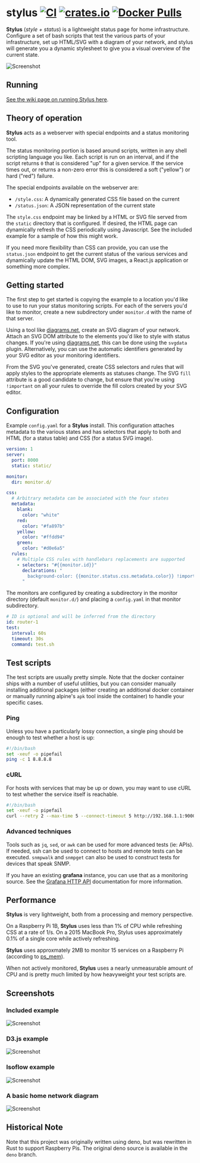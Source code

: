 # stylus [![CI](https://github.com/mmastrac/stylus/actions/workflows/build.yml/badge.svg)](https://github.com/mmastrac/stylus/actions/workflows/build.yml) [![crates.io](https://img.shields.io/crates/v/stylus.svg)](https://crates.io/crates/stylus) [![Docker Pulls](https://img.shields.io/docker/pulls/mmastrac/stylus.svg)](https://hub.docker.com/r/mmastrac/stylus)

**Stylus** (_style + status_) is a lightweight status page for home
infrastructure. Configure a set of bash scripts that test the various parts of
your infrastructure, set up HTML/SVG with a diagram of your network, and stylus
will generate you a dynamic stylesheet to give you a visual overview of the
current state.

![Screenshot](docs/screenshot-4.png)

[diagrams.net]: https://app.diagrams.net/?splash=0&p=svgdata

## Running

[See the wiki page on running Stylus here](https://github.com/mmastrac/stylus/wiki/Running-Stylus).

## Theory of operation

**Stylus** acts as a webserver with special endpoints and a status monitoring
tool.

The status monitoring portion is based around scripts, written in any shell
scripting language you like. Each script is run on an interval, and if the
script returns `0` that is considered "up" for a given service. If the service
times out, or returns a non-zero error this is considered a soft ("yellow") or
hard ("red") failure.

The special endpoints available on the webserver are:

- `/style.css`: A dynamically generated CSS file based on the current
- `/status.json`: A JSON representation of the current state

The `style.css` endpoint may be linked by a HTML or SVG file served from the
`static` directory that is configured. If desired, the HTML page can dynamically
refresh the CSS periodically using Javascript. See the included example for a
sample of how this might work.

If you need more flexibility than CSS can provide, you can use the `status.json`
endpoint to get the current status of the various services and dynamically
update the HTML DOM, SVG images, a React.js application or something more
complex.

## Getting started

The first step to get started is copying the example to a location you'd like to
use to run your status monitoring scripts. For each of the servers you'd like to
monitor, create a new subdirectory under `monitor.d` with the name of that
server.

Using a tool like [diagrams.net], create an SVG diagram of your network. Attach
an SVG DOM attribute to the elements you'd like to style with status changes. If
you're using [diagrams.net], this can be done using the `svgdata` plugin.
Alternatively, you can use the automatic identifiers generated by your SVG
editor as your monitoring identifiers.

From the SVG you've generated, create CSS selectors and rules that will apply
styles to the appropriate elements as statuses change. The SVG `fill` attribute
is a good candidate to change, but ensure that you're using `!important` on all
your rules to override the fill colors created by your SVG editor.

## Configuration

Example `config.yaml` for a **Stylus** install. This configuration attaches
metadata to the various states and has selectors that apply to both and HTML
(for a status table) and CSS (for a status SVG image).

```yaml
version: 1
server:
  port: 8000
  static: static/

monitor:
  dir: monitor.d/

css:
  # Arbitrary metadata can be associated with the four states
  metadata:
    blank:
      color: "white"
    red:
      color: "#fa897b"
    yellow:
      color: "#ffdd94"
    green:
      color: "#d0e6a5"
  rules:
    # Multiple CSS rules with handlebars replacements are supported
    - selectors: "#{{monitor.id}}"
      declarations: "
        background-color: {{monitor.status.css.metadata.color}} !important;
      "
```

The monitors are configured by creating a subdirectory in the monitor directory
(default `monitor.d/`) and placing a `config.yaml` in that monitor subdirectory.

```yaml
# ID is optional and will be inferred from the directory
id: router-1
test:
  interval: 60s
  timeout: 30s
  command: test.sh
```

## Test scripts

The test scripts are usually pretty simple. Note that the docker container ships
with a number of useful utilities, but you can consider manually installing
additional packages (either creating an additional docker container or manually
running alpine's `apk` tool inside the container) to handle your specific cases.

### Ping

Unless you have a particularly lossy connection, a single ping should be enough
to test whether a host is up:

```bash
#!/bin/bash
set -xeuf -o pipefail
ping -c 1 8.8.8.8
```

### cURL

For hosts with services that may be up or down, you may want to use cURL to test
whether the service itself is reachable.

```bash
#!/bin/bash
set -xeuf -o pipefail
curl --retry 2 --max-time 5 --connect-timeout 5 http://192.168.1.1:9000
```

### Advanced techniques

Tools such as `jq`, `sed`, or `awk` can be used for more advanced tests (ie:
APIs). If needed, ssh can be used to connect to hosts and remote tests can be
executed. `snmpwalk` and `snmpget` can also be used to construct tests for
devices that speak SNMP.

If you have an existing **grafana** instance, you can use that as a monitoring
source. See the [Grafana HTTP
API](https://grafana.com/docs/grafana/latest/developers/http_api/) documentation
for more information.

## Performance

**Stylus** is very lightweight, both from a processing and memory perspective.

On a Raspberry Pi 1B, **Stylus** uses less than 1% of CPU while refreshing CSS
at a rate of 1/s. On a 2015 MacBook Pro, Stylus uses approximately 0.1% of a
single core while actively refreshing.

**Stylus** uses approxmately 2MB to monitor 15 services on a Raspberry Pi
(according to
[ps_mem](https://raw.githubusercontent.com/pixelb/ps_mem/master/ps_mem.py)).

When not actively monitored, **Stylus** uses a nearly unmeasurable amount of CPU
and is pretty much limited by how heavyweight your test scripts are.

## Screenshots

### Included example

![Screenshot](docs/screenshot-1.png)

### D3.js example

![Screenshot](docs/screenshot-3.png)

### Isoflow example

![Screenshot](docs/screenshot-4.png)

### A basic home network diagram

![Screenshot](docs/screenshot-2.png)

[diagrams.net]: https://app.diagrams.net/?splash=0&p=svgdata

## Historical Note

Note that this project was originally written using deno, but was rewritten in
Rust to support Raspberry Pis. The original deno source is available in the
`deno` branch.
